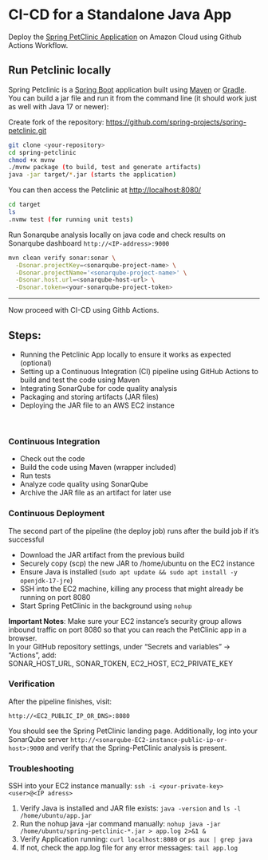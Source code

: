 # CI-CD for a Standalone Java App
Deploy the [Spring PetClinic Application](https://github.com/spring-projects/spring-petclinic) on Amazon Cloud using Github Actions Workflow.

## Run Petclinic locally

Spring Petclinic is a [Spring Boot](https://spring.io/guides/gs/spring-boot) application built using [Maven](https://spring.io/guides/gs/maven/) or [Gradle](https://spring.io/guides/gs/gradle/). You can build a jar file and run it from the command line (it should work just as well with Java 17 or newer):

Create fork of the repository: https://github.com/spring-projects/spring-petclinic.git
```bash
git clone <your-repository>
cd spring-petclinic
chmod +x mvnw
./mvnw package (to build, test and generate artifacts)
java -jar target/*.jar (starts the application)
```
You can then access the Petclinic at <http://localhost:8080/>
</br>

```bash
cd target
ls
.nvmw test (for running unit tests)
```
Run Sonarqube analysis locally on java code and check results on Sonarqube dashboard ```http://<IP-address>:9000```

```bash
mvn clean verify sonar:sonar \
  -Dsonar.projectKey=<sonarqube-project-name> \
  -Dsonar.projectName='<sonarqube-project-name>' \
  -Dsonar.host.url=<sonarqube-host-url> \
  -Dsonar.token=<your-sonarqube-project-token>
```
---
Now proceed with CI-CD using Githb Actions.

## Steps:
- Running the Petclinic App locally to ensure it works as expected (optional)
- Setting up a Continuous Integration (CI) pipeline using GitHub Actions to build and test the code using Maven
- Integrating SonarQube for code quality analysis
- Packaging and storing artifacts (JAR files)
- Deploying the JAR file to an AWS EC2 instance
</br>

### Continuous Integration
- Check out the code
- Build the code using Maven (wrapper included)
- Run tests
- Analyze code quality using SonarQube
- Archive the JAR file as an artifact for later use

### Continuous Deployment
The second part of the pipeline (the deploy job) runs after the build job if it’s successful
- Download the JAR artifact from the previous build
- Securely copy (scp) the new JAR to /home/ubuntu on the EC2 instance
- Ensure Java is installed (```sudo apt update && sudo apt install -y openjdk-17-jre```)
- SSH into the EC2 machine, killing any process that might already be running on port 8080
- Start Spring PetClinic in the background using ```nohup```

**Important Notes**: Make sure your EC2 instance’s security group allows inbound traffic on port 8080 so that you can reach the PetClinic app in a browser. </br> 
In your GitHub repository settings, under “Secrets and variables” → “Actions”, add: </br>
SONAR_HOST_URL, SONAR_TOKEN, EC2_HOST, EC2_PRIVATE_KEY

### Verification
After the pipeline finishes, visit:

``` 
http://<EC2_PUBLIC_IP_OR_DNS>:8080
```
You should see the Spring PetClinic landing page. Additionally, log into your SonarQube server ```http://<sonarqube-EC2-instance-public-ip-or-host>:9000``` and verify that the Spring-PetClinic analysis is present.

### Troubleshooting
SSH into your EC2 instance manually: ```ssh -i <your-private-key> <user>@<IP adress>```

1. Verify Java is installed and JAR file exists: ```java -version``` and ```ls -l /home/ubuntu/app.jar```
2. Run the nohup java -jar command manually: ```nohup java -jar /home/ubuntu/spring-petclinic-*.jar > app.log 2>&1 &```
3. Verify Application running: ```curl localhost:8080``` or ```ps aux | grep java```
4. If not, check the app.log file for any error messages: ```tail app.log```